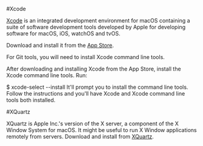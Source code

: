 #Xcode

[Xcode](https://developer.apple.com/xcode/) is an integrated development environment for macOS containing a suite of software development tools developed by Apple for developing software for macOS, iOS, watchOS and tvOS.

Download and install it from the [App Store](https://apps.apple.com/ca/app/xcode/id497799835?mt=12).

For Git tools, you will need to install Xcode command line tools.

After downloading and installing Xcode from the App Store, install the Xcode command line tools. Run:

$ xcode-select --install
It'll prompt you to install the command line tools. Follow the instructions and you'll have Xcode and Xcode command line tools both installed.

#XQuartz

XQuartz is Apple Inc.'s version of the X server, a component of the X Window System for macOS. It might be useful to run X Window applications remotely from servers. Download and install from [XQuartz](http://xquartz.macosforge.org/landing/).